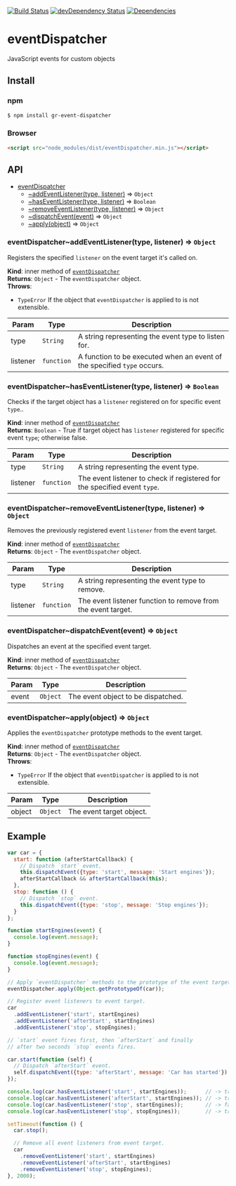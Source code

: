 [![Build Status](https://travis-ci.org/georapbox/eventdispatcher.js.svg?branch=master)](https://travis-ci.org/georapbox/eventdispatcher.js) [![devDependency Status](https://david-dm.org/georapbox/eventdispatcher.js/dev-status.svg)](https://david-dm.org/georapbox/eventdispatcher.js#info=devDependencies) [![Dependencies](https://david-dm.org/georapbox/eventdispatcher.js.svg?theme=shields.io)](https://david-dm.org/georapbox/eventdispatcher.js)

# eventDispatcher

JavaScript events for custom objects

## Install

### npm

```bash
$ npm install gr-event-dispatcher
```

### Browser

```html
<script src="node_modules/dist/eventDispatcher.min.js"></script>
```

## API

* [eventDispatcher](#module_eventDispatcher)
    * [~addEventListener(type, listener)](#module_eventDispatcher..addEventListener) ⇒ <code>Object</code>
    * [~hasEventListener(type, listener)](#module_eventDispatcher..hasEventListener) ⇒ <code>Boolean</code>
    * [~removeEventListener(type, listener)](#module_eventDispatcher..removeEventListener) ⇒ <code>Object</code>
    * [~dispatchEvent(event)](#module_eventDispatcher..dispatchEvent) ⇒ <code>Object</code>
    * [~apply(object)](#module_eventDispatcher..apply) ⇒ <code>Object</code>

<a name="module_eventDispatcher..addEventListener"></a>

### eventDispatcher~addEventListener(type, listener) ⇒ <code>Object</code>
Registers the specified `listener` on the event target it's called on.

**Kind**: inner method of <code>[eventDispatcher](#module_eventDispatcher)</code>  
**Returns**: <code>Object</code> - The `eventDispatcher` object.  
**Throws**:

- <code>TypeError</code> If the object that `eventDispatcher` is applied to is not extensible.


| Param | Type | Description |
| --- | --- | --- |
| type | <code>String</code> | A string representing the event type to listen for. |
| listener | <code>function</code> | A function to be executed when an event of the specified `type` occurs. |

<a name="module_eventDispatcher..hasEventListener"></a>

### eventDispatcher~hasEventListener(type, listener) ⇒ <code>Boolean</code>
Checks if the target object has a `listener` registered on for specific event `type`..

**Kind**: inner method of <code>[eventDispatcher](#module_eventDispatcher)</code>  
**Returns**: <code>Boolean</code> - True if target object has `listener` registered for specific event `type`; otherwise false.  

| Param | Type | Description |
| --- | --- | --- |
| type | <code>String</code> | A string representing the event type. |
| listener | <code>function</code> | The event listener to check if registered for the specified event `type`. |

<a name="module_eventDispatcher..removeEventListener"></a>

### eventDispatcher~removeEventListener(type, listener) ⇒ <code>Object</code>
Removes the previously registered event `listener` from the event target.

**Kind**: inner method of <code>[eventDispatcher](#module_eventDispatcher)</code>  
**Returns**: <code>Object</code> - The `eventDispatcher` object.  

| Param | Type | Description |
| --- | --- | --- |
| type | <code>String</code> | A string representing the event type to remove. |
| listener | <code>function</code> | The event listener function to remove from the event target. |

<a name="module_eventDispatcher..dispatchEvent"></a>

### eventDispatcher~dispatchEvent(event) ⇒ <code>Object</code>
Dispatches an event at the specified event target.

**Kind**: inner method of <code>[eventDispatcher](#module_eventDispatcher)</code>  
**Returns**: <code>Object</code> - The `eventDispatcher` object.  

| Param | Type | Description |
| --- | --- | --- |
| event | <code>Object</code> | The event object to be dispatched. |

<a name="module_eventDispatcher..apply"></a>

### eventDispatcher~apply(object) ⇒ <code>Object</code>
Applies the `eventDispatcher` prototype methods to the event target.

**Kind**: inner method of <code>[eventDispatcher](#module_eventDispatcher)</code>  
**Returns**: <code>Object</code> - The `eventDispatcher` object.  
**Throws**:

- <code>TypeError</code> If the object that `eventDispatcher` is applied to is not extensible.


| Param | Type | Description |
| --- | --- | --- |
| object | <code>Object</code> | The event target object. |


## Example

```js
var car = {
  start: function (afterStartCallback) {
    // Dispatch `start` event.
    this.dispatchEvent({type: 'start', message: 'Start engines'});
    afterStartCallback && afterStartCallback(this);
  },
  stop: function () {
    // Dispatch `stop` event.
    this.dispatchEvent({type: 'stop', message: 'Stop engines'});
  }
};

function startEngines(event) {
  console.log(event.message);
}

function stopEngines(event) {
  console.log(event.message);
}

// Apply `eventDispatcher` methods to the prototype of the event target.
eventDispatcher.apply(Object.getPrototypeOf(car));

// Register event listeners to event target.
car
  .addEventListener('start', startEngines)
  .addEventListener('afterStart', startEngines)
  .addEventListener('stop', stopEngines);

// `start` event fires first, then `afterStart` and finally
// after two seconds `stop` events fires.

car.start(function (self) {
  // Dispatch `afterStart` event.
  self.dispatchEvent({type: 'afterStart', message: 'Car has started'});
});

console.log(car.hasEventListener('start', startEngines));      // -> true
console.log(car.hasEventListener('afterStart', startEngines)); // -> true
console.log(car.hasEventListener('stop', startEngines));       // -> false
console.log(car.hasEventListener('stop', stopEngines));        // -> true

setTimeout(function () {
  car.stop();

  // Remove all event listeners from event target.
  car
    .removeEventListener('start', startEngines)
    .removeEventListener('afterStart', startEngines)
    .removeEventListener('stop', stopEngines);
}, 2000);
```
